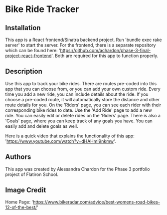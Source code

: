 # Bike Ride Tracker

## Installation
This app is a React frontend/Sinatra backend project. Run 'bundle exec rake server' to start the server. For the frontend, there is a separate repository which can be found here: 'https://github.com/achardon/phase-3-final-project-react-frontend'. Both are required for this app to function properly. 

## Description
Use this app to track your bike rides. There are routes pre-coded into this app that you can choose from, or you can add your own custom ride. Every time you add a new ride, you can include details about the ride. If you choose a pre-coded route, it will automatically store the distance and other route details for you. On the 'Riders' page, you can see each rider with their corresponding bike rides to date. Use the 'Add Ride' page to add a new ride. You can easily edit or delete rides on the 'Riders' page. There is also a 'Goals' page, where you can keep track of any goals you have. You can easily add and delete goals as well.

Here is a quick video that explains the functionality of this app: 'https://www.youtube.com/watch?v=dHAHmI9nkmw'.

## Authors
This app was created by Alessandra Chardon for the Phase 3 portfolio project of Flatiron School.

## Image Credit
Home Page: 'https://www.bikeradar.com/advice/best-womens-road-bikes-12-of-the-best/'
